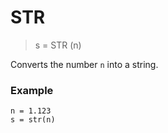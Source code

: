 # STR

> s = STR (n)

Converts the number `n` into a string.

### Example

```
n = 1.123
s = str(n)
```
